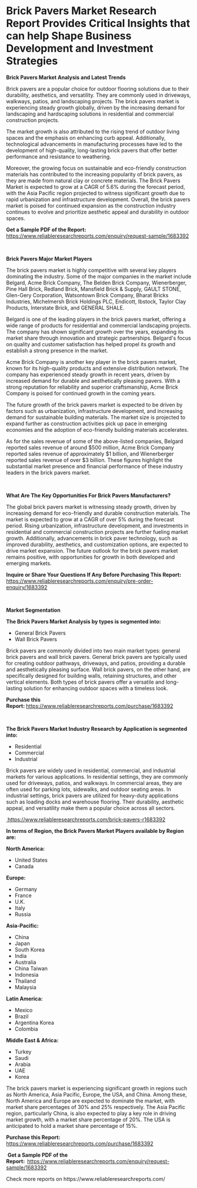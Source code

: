 <p><h1>Brick Pavers Market Research Report Provides Critical Insights that can help Shape Business Development and Investment Strategies</h1></p><p><strong>Brick Pavers Market Analysis and Latest Trends</strong></p>
<p><p>Brick pavers are a popular choice for outdoor flooring solutions due to their durability, aesthetics, and versatility. They are commonly used in driveways, walkways, patios, and landscaping projects. The brick pavers market is experiencing steady growth globally, driven by the increasing demand for landscaping and hardscaping solutions in residential and commercial construction projects.</p><p>The market growth is also attributed to the rising trend of outdoor living spaces and the emphasis on enhancing curb appeal. Additionally, technological advancements in manufacturing processes have led to the development of high-quality, long-lasting brick pavers that offer better performance and resistance to weathering.</p><p>Moreover, the growing focus on sustainable and eco-friendly construction materials has contributed to the increasing popularity of brick pavers, as they are made from natural clay or concrete materials. The Brick Pavers Market is expected to grow at a CAGR of 5.6% during the forecast period, with the Asia Pacific region projected to witness significant growth due to rapid urbanization and infrastructure development. Overall, the brick pavers market is poised for continued expansion as the construction industry continues to evolve and prioritize aesthetic appeal and durability in outdoor spaces.</p></p>
<p><strong>Get a Sample PDF of the Report:&nbsp;</strong> <a href="https://www.reliableresearchreports.com/enquiry/request-sample/1683392">https://www.reliableresearchreports.com/enquiry/request-sample/1683392</a></p>
<p>&nbsp;</p>
<p><strong>Brick Pavers Major Market Players</strong></p>
<p><p>The brick pavers market is highly competitive with several key players dominating the industry. Some of the major companies in the market include Belgard, Acme Brick Company, The Belden Brick Company, Wienerberger, Pine Hall Brick, Redland Brick, Mansfield Brick & Supply, GAULT STONE, Glen-Gery Corporation, Watsontown Brick Company, Bharat Bricks Industries, Michelmersh Brick Holdings PLC, Endicott, Ibstock, Taylor Clay Products, Interstate Brick, and GENERAL SHALE.</p><p>Belgard is one of the leading players in the brick pavers market, offering a wide range of products for residential and commercial landscaping projects. The company has shown significant growth over the years, expanding its market share through innovation and strategic partnerships. Belgard's focus on quality and customer satisfaction has helped propel its growth and establish a strong presence in the market.</p><p>Acme Brick Company is another key player in the brick pavers market, known for its high-quality products and extensive distribution network. The company has experienced steady growth in recent years, driven by increased demand for durable and aesthetically pleasing pavers. With a strong reputation for reliability and superior craftsmanship, Acme Brick Company is poised for continued growth in the coming years.</p><p>The future growth of the brick pavers market is expected to be driven by factors such as urbanization, infrastructure development, and increasing demand for sustainable building materials. The market size is projected to expand further as construction activities pick up pace in emerging economies and the adoption of eco-friendly building materials accelerates.</p><p>As for the sales revenue of some of the above-listed companies, Belgard reported sales revenue of around $500 million, Acme Brick Company reported sales revenue of approximately $1 billion, and Wienerberger reported sales revenue of over $3 billion. These figures highlight the substantial market presence and financial performance of these industry leaders in the brick pavers market.</p></p>
<p>&nbsp;</p>
<p><strong>What Are The Key Opportunities For Brick Pavers Manufacturers?</strong></p>
<p><p>The global brick pavers market is witnessing steady growth, driven by increasing demand for eco-friendly and durable construction materials. The market is expected to grow at a CAGR of over 5% during the forecast period. Rising urbanization, infrastructure development, and investments in residential and commercial construction projects are further fueling market growth. Additionally, advancements in brick paver technology, such as improved durability, aesthetics, and customization options, are expected to drive market expansion. The future outlook for the brick pavers market remains positive, with opportunities for growth in both developed and emerging markets.</p></p>
<p><strong>Inquire or Share Your Questions If Any Before Purchasing This Report:</strong> <a href="https://www.reliableresearchreports.com/enquiry/pre-order-enquiry/1683392">https://www.reliableresearchreports.com/enquiry/pre-order-enquiry/1683392</a></p>
<p>&nbsp;</p>
<p><strong>Market Segmentation</strong></p>
<p><strong>The Brick Pavers Market Analysis by types is segmented into:</strong></p>
<p><ul><li>General Brick Pavers</li><li>Wall Brick Pavers</li></ul></p>
<p><p>Brick pavers are commonly divided into two main market types: general brick pavers and wall brick pavers. General brick pavers are typically used for creating outdoor pathways, driveways, and patios, providing a durable and aesthetically pleasing surface. Wall brick pavers, on the other hand, are specifically designed for building walls, retaining structures, and other vertical elements. Both types of brick pavers offer a versatile and long-lasting solution for enhancing outdoor spaces with a timeless look.</p></p>
<p><strong>Purchase this Report:&nbsp;</strong><a href="https://www.reliableresearchreports.com/purchase/1683392">https://www.reliableresearchreports.com/purchase/1683392</a></p>
<p>&nbsp;</p>
<p><strong>The Brick Pavers Market Industry Research by Application is segmented into:</strong></p>
<p><ul><li>Residential</li><li>Commercial</li><li>Industrial</li></ul></p>
<p><p>Brick pavers are widely used in residential, commercial, and industrial markets for various applications. In residential settings, they are commonly used for driveways, patios, and walkways. In commercial areas, they are often used for parking lots, sidewalks, and outdoor seating areas. In industrial settings, brick pavers are utilized for heavy-duty applications such as loading docks and warehouse flooring. Their durability, aesthetic appeal, and versatility make them a popular choice across all sectors.</p></p>
<p><a href="https://www.reliableresearchreports.com/brick-pavers-r1683392">&nbsp;https://www.reliableresearchreports.com/brick-pavers-r1683392</a></p>
<p><strong>In terms of Region, the Brick Pavers Market Players available by Region are:</strong></p>
<p>
    <p> <strong> North America: </strong>
        <ul>
            <li>United States</li>
            <li>Canada</li>
        </ul>
        </p> 
    <p> <strong> Europe: </strong>
        <ul>
            <li>Germany</li>
            <li>France</li>
            <li>U.K.</li>
            <li>Italy</li>
            <li>Russia</li>
        </ul>
        </p> 
    <p> <strong> Asia-Pacific: </strong>
        <ul>
            <li>China</li>
            <li>Japan</li>
            <li>South Korea</li>
            <li>India</li>
            <li>Australia</li>
            <li>China Taiwan</li>
            <li>Indonesia</li>
            <li>Thailand</li>
            <li>Malaysia</li>
        </ul>
        </p> 
    <p> <strong> Latin America: </strong>
        <ul>
            <li>Mexico</li>
            <li>Brazil</li>
            <li>Argentina Korea</li>
            <li>Colombia</li>
        </ul>
        </p> 
    <p> <strong> Middle East & Africa: </strong>
        <ul>
            <li>Turkey</li>
            <li>Saudi</li>
            <li>Arabia</li>
            <li>UAE</li>
            <li>Korea</li>
        </ul>
    </p>
    </p>
<p><p>The brick pavers market is experiencing significant growth in regions such as North America, Asia Pacific, Europe, the USA, and China. Among these, North America and Europe are expected to dominate the market, with market share percentages of 30% and 25% respectively. The Asia Pacific region, particularly China, is also expected to play a key role in driving market growth, with a market share percentage of 20%. The USA is anticipated to hold a market share percentage of 15%.</p></p>
<p><strong>Purchase this Report: </strong><a href="https://www.reliableresearchreports.com/purchase/1683392">https://www.reliableresearchreports.com/purchase/1683392</a></p>
<p>&nbsp;<strong>Get a Sample PDF of the Report:&nbsp;&nbsp;</strong><a href="https://www.reliableresearchreports.com/enquiry/request-sample/1683392">https://www.reliableresearchreports.com/enquiry/request-sample/1683392</a></p>
<p><strong></strong></p>
<p>Check more reports on https://www.reliableresearchreports.com/</p>